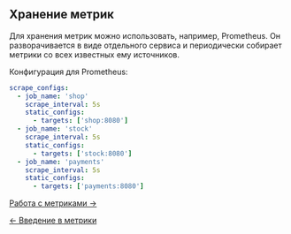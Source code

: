 ## Хранение метрик

Для хранения метрик можно использовать, например, Prometheus. Он разворачивается в виде отдельного сервиса
и периодически собирает метрики со всех известных ему источников.

Конфигурация для Prometheus:

```yaml
scrape_configs:
  - job_name: 'shop'
    scrape_interval: 5s
    static_configs:
      - targets: ['shop:8080']
  - job_name: 'stock'
    scrape_interval: 5s
    static_configs:
      - targets: ['stock:8080']
  - job_name: 'payments'
    scrape_interval: 5s
    static_configs:
      - targets: ['payments:8080']
```

[Работа с метриками →](./2-3-grafana.md)

[← Введение в метрики](./2-1-metrics-intro.md)
